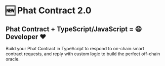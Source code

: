 # 🆕 Phat Contract 2.0

## Phat Contract + TypeScript/JavaScript = :smile: Developer :heart:

Build your Phat Contract in TypeScript to respond to on-chain smart contract requests, and reply with custom logic to build the perfect off-chain oracle.

